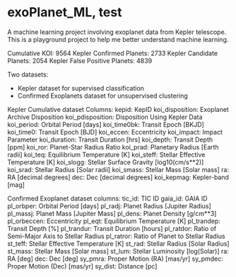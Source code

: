 # exoPlanet_ML, test
A machine learning project involving exoplanet data from Kepler telescope.
This is a playground project to help me better understand machine learning.

Cumulative KOI: 9564
Kepler Confirmed Planets: 2733
Kepler Candidate Planets: 2054
Kepler False Positive Planets: 4839

Two datasets:
- Kepler dataset for supervised classification
- Confirmed Exoplanets dataset for unsupervised clustering

Kepler Cumulative dataset Columns:
 kepid:          KepID
 koi_disposition: Exoplanet Archive Disposition
 koi_pdisposition: Disposition Using Kepler Data
 koi_period:     Orbital Period [days]
 koi_time0bk:    Transit Epoch [BKJD]
 koi_time0:      Transit Epoch [BJD]
 koi_eccen:      Eccentricity
 koi_impact:     Impact Parameter
 koi_duration:   Transit Duration [hrs]
 koi_depth:      Transit Depth [ppm]
 koi_ror:        Planet-Star Radius Ratio
 koi_prad:       Planetary Radius [Earth radii]
 koi_teq:        Equilibrium Temperature [K]
 koi_steff:      Stellar Effective Temperature [K]
 koi_slogg:      Stellar Surface Gravity [log10(cm/s**2)]
 koi_srad:       Stellar Radius [Solar radii]
 koi_smass:      Stellar Mass [Solar mass]
 ra:             RA [decimal degrees]
 dec:            Dec [decimal degrees]
 koi_kepmag:     Kepler-band [mag]


Confirmed Exoplanet dataset columns:
 tic_id:         TIC ID
 gaia_id:        GAIA ID
 pl_orbper:      Orbital Period [days]
 pl_radj:        Planet Radius [Jupiter Radius]
 pl_massj:       Planet Mass [Jupiter Mass]
 pl_dens:        Planet Density [g/cm**3]
 pl_orbeccen:    Eccentricity
 pl_eqt:         Equilibrium Temperature [K]
 pl_trandep:     Transit Depth [%]
 pl_trandur:     Transit Duration [hours]
 pl_ratdor:      Ratio of Semi-Major Axis to Stellar Radius
 pl_ratror:      Ratio of Planet to Stellar Radius
 st_teff:        Stellar Effective Temperature [K]
 st_rad:         Stellar Radius [Solar Radius]
 st_mass:        Stellar Mass [Solar mass]
 st_lum:         Stellar Luminosity [log(Solar)]
 ra:             RA [deg]
 dec:            Dec [deg]
 sy_pmra:        Proper Motion (RA) [mas/yr]
 sy_pmdec:       Proper Motion (Dec) [mas/yr]
 sy_dist:        Distance [pc]

